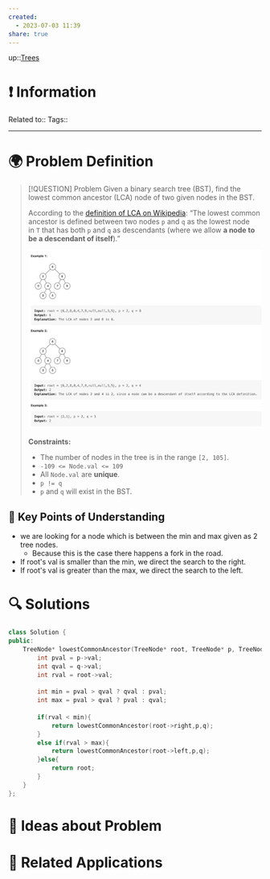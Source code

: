 ```yaml
---
created:
  - 2023-07-03 11:39
share: true
---
```


up::[Trees](NeetCode%20Index.md#^de270e)

# ❗ Information
Related to:: 
Tags:: 

___
# 🌍 Problem Definition

> [!QUESTION] Problem
> Given a binary search tree (BST), find the lowest common ancestor (LCA) node of two given nodes in the BST.
> 
> According to the [definition of LCA on Wikipedia](https://en.wikipedia.org/wiki/Lowest_common_ancestor): “The lowest common ancestor is defined between two nodes `p` and `q` as the lowest node in `T` that has both `p` and `q` as descendants (where we allow **a node to be a descendant of itself**).”
> 
> ![Pasted image 20230703114154.png](./40-referenceVAULTS/Resource%20Library/Images/Pasted%20image%2020230703114154.png)
> 
> **Constraints:**
> 
> - The number of nodes in the tree is in the range `[2, 105]`.
> - `-109 <= Node.val <= 109`
> - All `Node.val` are **unique**.
> - `p != q`
> - `p` and `q` will exist in the BST.


## 🔑 **Key Points of Understanding**
- we are looking for a node which is between the min and max given as 2 tree nodes. 
	- Because this is the case there happens a fork in the road.
- If root's val is smaller than the min, we direct the search to the right.
- If root's val is greater than the max, we direct the search to the left.
# 🔍 Solutions
```C++
class Solution {  
public:  
    TreeNode* lowestCommonAncestor(TreeNode* root, TreeNode* p, TreeNode* q) {  
        int pval = p->val;  
        int qval = q->val;  
        int rval = root->val;  
  
        int min = pval > qval ? qval : pval;  
        int max = pval > qval ? pval : qval;  
  
        if(rval < min){  
            return lowestCommonAncestor(root->right,p,q);  
        }  
        else if(rval > max){  
            return lowestCommonAncestor(root->left,p,q);  
        }else{  
            return root;  
        }  
    }  
};
```
# 🧠 Ideas about Problem

# 🔗 Related Applications

